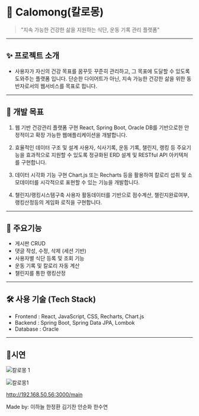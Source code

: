 # 📌 Calomong(칼로몽)
> "지속 가능한 건강한 삶을 지원하는 식단, 운동 기록 관리 플랫폼"

---

## ✨ 프로젝트 소개
- 사용자가 자신의 건강 목표를 꿈꾸듯 꾸준히 관리하고, 그 목표에 도달할 수 있도록 도와주는 플랫폼 입니다. 단순한 다이어트가 아닌, 지속 가능한 건강한 삶을 위한 동반자로서의 웹서비스를 목표로 힙니다.

---

## 📒 개발 목표
1. 웹 기반 건강관리 플랫폼 구현
 React, Spring Boot, Oracle DB를 기반으로한 안정적이고 확장 가능한 웹애플리케이션을 개발합니다.

2. 효율적인 데이터 구조 및 설계
사용자, 식사기록, 운동 기록, 챌린지, 랭킹 등 주요기능을 효과적으로 지원할 수 있도록 정규화된 ERD 설계 및 RESTful API 아키텍처를 구현합니다.

3. 데이터 시각화 기능 구현
Chart.js 또는 Recharts 등을 활용하여 칼로리 섭취 및 소모데이터를 시각적으로 표현할 수 있는 기능을 개발합니다.

4. 챌린지/랭킹시스템구축
사용자 활동데이터를 기반으로 점수계산, 챌린지완료여부, 랭킹산정등의 게임화 로직을 구현합니다. 

---

## 🔎 주요기능
- 게시판 CRUD
- 댓글 작성, 수정, 삭제 (세션 기반)
- 사용자별 식단 등록 및 조회 기능
- 운동 기록 및 칼로리 자동 계산
- 챌린지를 통한 랭킹산정
---

## 🛠 사용 기술 (Tech Stack)
- Frontend : React, JavaScript, CSS, Recharts, Chart.js 
- Backend :  Spring Boot, Spring Data JPA, Lombok 
- Database : Oracle
  
---
## 🚩시연

![칼로몽 1](https://github.com/user-attachments/assets/41f71273-50ff-48ae-b388-a10beaf8954b)

![칼로몽1](https://github.com/user-attachments/assets/9891b437-3d87-4613-b708-63431be89bcf)

http://192.168.50.56:3000/main

Made by: 이하늘 한정환 김기찬 안순화 한수연
